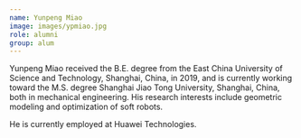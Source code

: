 ```yaml
---
name: Yunpeng Miao
image: images/ypmiao.jpg
role: alumni
group: alum
---
```


Yunpeng Miao received the B.E. degree from the East China University of Science and Technology, Shanghai, China, in 2019, and is currently working toward the M.S. degree Shanghai Jiao Tong University, Shanghai, China, both in mechanical engineering.
His research interests include geometric modeling and optimization of soft robots.

He is currently employed at Huawei Technologies.


